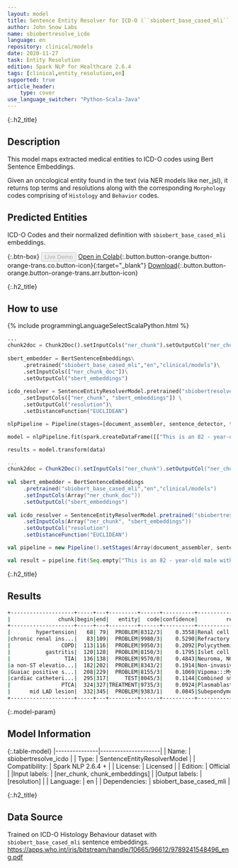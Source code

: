 ```yaml
---
layout: model
title: Sentence Entity Resolver for ICD-O (``sbiobert_base_cased_mli`` embeddings)
author: John Snow Labs
name: sbiobertresolve_icdo
language: en
repository: clinical/models
date: 2020-11-27
task: Entity Resolution
edition: Spark NLP for Healthcare 2.6.4
tags: [clinical,entity_resolution,en]
supported: true
article_header:
    type: cover
use_language_switcher: "Python-Scala-Java"
---
```


{:.h2_title}
## Description
This model maps extracted medical entities to ICD-O codes using Bert Sentence Embeddings.

Given an oncological entity found in the text (via NER models like ner_jsl), it returns top terms and resolutions along with the corresponding `Morphology` codes comprising of `Histology` and `Behavior` codes.

## Predicted Entities 
ICD-O Codes and their normalized definition with ``sbiobert_base_cased_mli`` embeddings.

{:.btn-box}
<button class="button button-orange" disabled>Live Demo</button>
[Open in Colab](https://colab.research.google.com/github/JohnSnowLabs/spark-nlp-workshop/blob/master/tutorials/Certification_Trainings/Healthcare/24.Improved_Entity_Resolvers_in_SparkNLP_with_sBert.ipynb){:.button.button-orange.button-orange-trans.co.button-icon}{:target="_blank"}
[Download](https://s3.amazonaws.com/auxdata.johnsnowlabs.com/clinical/models/sbiobertresolve_icdo_en_2.6.4_2.4_1606235766320.zip){:.button.button-orange.button-orange-trans.arr.button-icon}

{:.h2_title}
## How to use 
<div class="tabs-box" markdown="1">

{% include programmingLanguageSelectScalaPython.html %}

```python
...
chunk2doc = Chunk2Doc().setInputCols("ner_chunk").setOutputCol("ner_chunk_doc")
 
sbert_embedder = BertSentenceEmbeddings\
     .pretrained("sbiobert_base_cased_mli","en","clinical/models")\
     .setInputCols(["ner_chunk_doc"])\
     .setOutputCol("sbert_embeddings")
 
icdo_resolver = SentenceEntityResolverModel.pretrained("sbiobertresolve_icdo","en", "clinical/models") \
     .setInputCols(["ner_chunk", "sbert_embeddings"]) \
     .setOutputCol("resolution")\
     .setDistanceFunction("EUCLIDEAN")

nlpPipeline = Pipeline(stages=[document_assembler, sentence_detector, tokenizer, word_embeddings, clinical_ner, ner_converter, chunk2doc, sbert_embedder, icdo_resolver])

model = nlpPipeline.fit(spark.createDataFrame([["This is an 82 - year-old male with a history of prior tobacco use , hypertension , chronic renal insufficiency , COPD , gastritis , and TIA who initially presented to Braintree with a non-ST elevation MI and Guaiac positive stools , transferred to St . Margaret\'s Center for Women & Infants for cardiac catheterization with PTCA to mid LAD lesion complicated by hypotension and bradycardia requiring Atropine , IV fluids and transient dopamine possibly secondary to vagal reaction , subsequently transferred to CCU for close monitoring , hemodynamically stable at the time of admission to the CCU ."]]).toDF("text"))

results = model.transform(data)

```
```scala
...
chunk2doc = Chunk2Doc().setInputCols("ner_chunk").setOutputCol("ner_chunk_doc")
 
val sbert_embedder = BertSentenceEmbeddings
     .pretrained("sbiobert_base_cased_mli","en","clinical/models")
     .setInputCols(Array("ner_chunk_doc"))
     .setOutputCol("sbert_embeddings")
 
val icdo_resolver = SentenceEntityResolverModel.pretrained("sbiobertresolve_icdo","en", "clinical/models")
     .setInputCols(Array("ner_chunk", "sbert_embeddings"))
     .setOutputCol("resolution")
     .setDistanceFunction("EUCLIDEAN")

val pipeline = new Pipeline().setStages(Array(document_assembler, sentence_detector, tokenizer, word_embeddings, clinical_ner, ner_converter, chunk2doc, sbert_embedder, icdo_resolver))

val result = pipeline.fit(Seq.empty["This is an 82 - year-old male with a history of prior tobacco use , hypertension , chronic renal insufficiency , COPD , gastritis , and TIA who initially presented to Braintree with a non-ST elevation MI and Guaiac positive stools , transferred to St . Margaret\'s Center for Women & Infants for cardiac catheterization with PTCA to mid LAD lesion complicated by hypotension and bradycardia requiring Atropine , IV fluids and transient dopamine possibly secondary to vagal reaction , subsequently transferred to CCU for close monitoring , hemodynamically stable at the time of admission to the CCU ."].toDS.toDF("text")).transform(data)
```

{:.h2_title}
## Results

```bash
+--------------------+-----+---+---------+------+----------+--------------------+--------------------+
|               chunk|begin|end|   entity|  code|confidence|         resolutions|               codes|
+--------------------+-----+---+---------+------+----------+--------------------+--------------------+
|        hypertension|   68| 79|  PROBLEM|8312/3|    0.3558|Renal cell carcin...|8312/3:::9964/3::...|
|chronic renal ins...|   83|109|  PROBLEM|9980/3|    0.5290|Refractory anemia...|9980/3:::8312/3::...|
|                COPD|  113|116|  PROBLEM|9950/3|    0.2092|Polycythemia vera...|9950/3:::8141/3::...|
|           gastritis|  120|128|  PROBLEM|8150/3|    0.1795|Islet cell carcin...|8150/3:::8153/3::...|
|                 TIA|  136|138|  PROBLEM|9570/0|    0.4843|Neuroma, NOS:::Ca...|9570/0:::8692/3::...|
|a non-ST elevatio...|  182|202|  PROBLEM|8343/2|    0.1914|Non-invasive EFVP...|8343/2:::9150/0::...|
|Guaiac positive s...|  208|229|  PROBLEM|8155/3|    0.1069|Vipoma:::Myeloid ...|8155/3:::9930/3::...|
|cardiac catheteri...|  295|317|     TEST|8045/3|    0.1144|Combined small ce...|8045/3:::9705/3::...|
|                PTCA|  324|327|TREATMENT|9735/3|    0.0924|Plasmablastic lym...|9735/3:::9365/3::...|
|      mid LAD lesion|  332|345|  PROBLEM|9383/1|    0.0845|Subependymoma:::D...|9383/1:::8806/3::...|
+--------------------+-----+---+---------+------+----------+--------------------+--------------------+
```

{:.model-param}
## Model Information

{:.table-model}
|---------------|---------------------|
| Name:         | sbiobertresolve_icdo        |
| Type:          | SentenceEntityResolverModel     |
| Compatibility: | Spark NLP 2.6.4 +               |
| License:       | Licensed            |
| Edition:       | Official          |
|Input labels:        | [ner_chunk, chunk_embeddings]     |
|Output labels:       | [resolution]                 |
| Language:      | en                  |
| Dependencies: | sbiobert_base_cased_mli |

{:.h2_title}
## Data Source
Trained on ICD-O Histology Behaviour dataset with ``sbiobert_base_cased_mli`` sentence embeddings.
https://apps.who.int/iris/bitstream/handle/10665/96612/9789241548496_eng.pdf